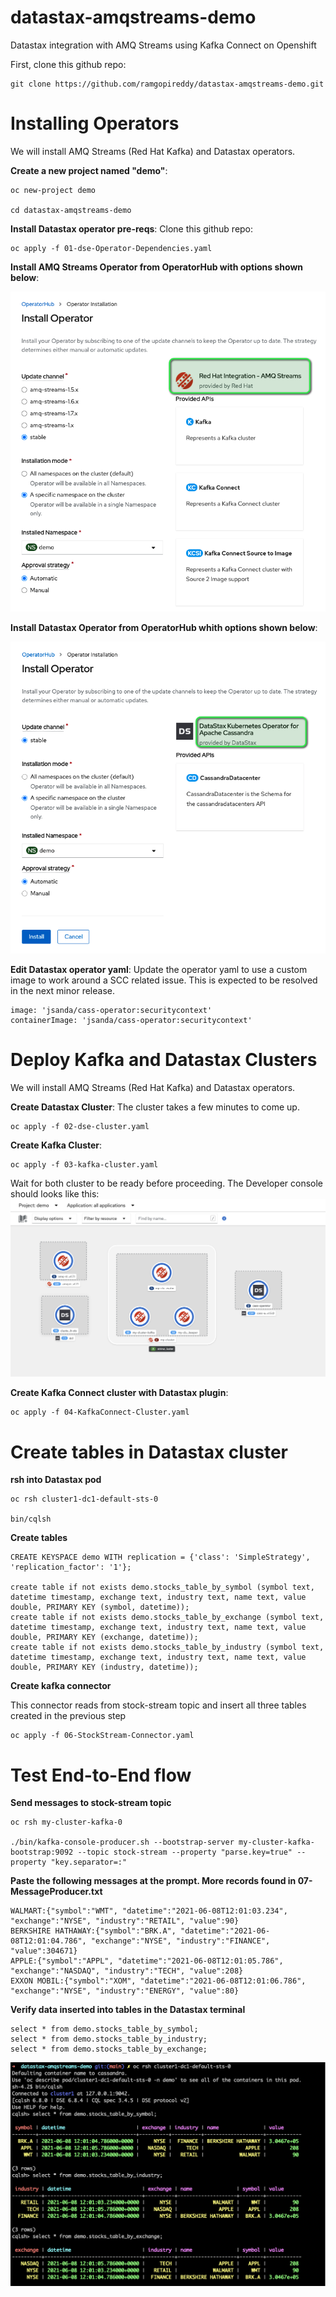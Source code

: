 # datastax-amqstreams-demo
Datastax integration with AMQ Streams using Kafka Connect on Openshift

First, clone this github repo:
```
git clone https://github.com/ramgopireddy/datastax-amqstreams-demo.git
```

# Installing Operators
We will install AMQ Streams (Red Hat Kafka) and Datastax operators.

**Create a new project named "demo"**: 
```
oc new-project demo

cd datastax-amqstreams-demo
```

**Install Datastax operator pre-reqs**: 
Clone this github repo:
```
oc apply -f 01-dse-Operator-Dependencies.yaml
```
**Install AMQ Streams Operator from OperatorHub with options shown below**: 

   <img src="docimgs/amqstreamsoperator.png" alt="repo sample"/>


**Install Datastax Operator from OperatorHub whith options shown below**: 

   <img src="docimgs/datastaxoperator.png" alt="repo sample"/>

**Edit Datastax operator yaml**: 
Update the operator yaml to use a custom image to work around a SCC related issue. This is expected to be resolved in the next minor release.
```
image: 'jsanda/cass-operator:securitycontext'
containerImage: 'jsanda/cass-operator:securitycontext'
```
# Deploy Kafka and Datastax Clusters
We will install AMQ Streams (Red Hat Kafka) and Datastax operators.

**Create Datastax Cluster**: 
The cluster takes a few minutes to come up. 

```
oc apply -f 02-dse-cluster.yaml
```
**Create Kafka Cluster**: 
```
oc apply -f 03-kafka-cluster.yaml
```
Wait for both cluster to be ready before proceeding. The Developer console should looks like this:
<img src="docimgs/devconsole.png" alt="repo sample"/>

**Create Kafka Connect cluster with Datastax plugin**: 
```
oc apply -f 04-KafkaConnect-Cluster.yaml
```

# Create tables in Datastax cluster

**rsh into Datastax pod**
```
oc rsh cluster1-dc1-default-sts-0

bin/cqlsh

```
**Create tables**

```
CREATE KEYSPACE demo WITH replication = {'class': 'SimpleStrategy', 'replication_factor': '1'};

create table if not exists demo.stocks_table_by_symbol (symbol text, datetime timestamp, exchange text, industry text, name text, value double, PRIMARY KEY (symbol, datetime));
create table if not exists demo.stocks_table_by_exchange (symbol text, datetime timestamp, exchange text, industry text, name text, value double, PRIMARY KEY (exchange, datetime));
create table if not exists demo.stocks_table_by_industry (symbol text, datetime timestamp, exchange text, industry text, name text, value double, PRIMARY KEY (industry, datetime));

```

**Create kafka connector** 

This connector reads from stock-stream topic and insert all three tables created in the previous step

```
oc apply -f 06-StockStream-Connector.yaml
```
# Test End-to-End flow

**Send messages to stock-stream topic**
```
oc rsh my-cluster-kafka-0

./bin/kafka-console-producer.sh --bootstrap-server my-cluster-kafka-bootstrap:9092 --topic stock-stream --property "parse.key=true" --property "key.separator=:"

```

**Paste the following messages at the prompt. More records found in 07-MessageProducer.txt**

```
WALMART:{"symbol":"WMT", "datetime":"2021-06-08T12:01:03.234", "exchange":"NYSE", "industry":"RETAIL", "value":90}
BERKSHIRE HATHAWAY:{"symbol":"BRK.A", "datetime":"2021-06-08T12:01:04.786", "exchange":"NYSE", "industry":"FINANCE", "value":304671}
APPLE:{"symbol":"APPL", "datetime":"2021-06-08T12:01:05.786", "exchange":"NASDAQ", "industry":"TECH", "value":208}
EXXON MOBIL:{"symbol":"XOM", "datetime":"2021-06-08T12:01:06.786", "exchange":"NYSE", "industry":"ENERGY", "value":80}
```

**Verify data inserted into tables in the Datastax terminal**

```
select * from demo.stocks_table_by_symbol;
select * from demo.stocks_table_by_industry;
select * from demo.stocks_table_by_exchange;

```
   <img src="docimgs/verifytables.png" alt="repo sample"/>

